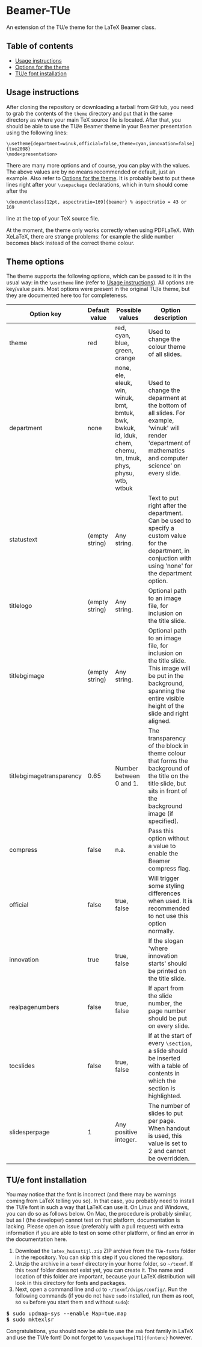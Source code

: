 Beamer-TUe
==========
An extension of the TU/e theme for the LaTeX Beamer class.

Table of contents
-----------------
* [Usage instructions](#usage)
* [Options for the theme](#options)
* [TU/e font installation](#font-installation)

<a name="usage"></a>Usage instructions
--------------------------------------
After cloning the repository or downloading a tarball from GitHub, you need to grab the contents of the `theme` directory and put that in the same directory as where your main TeX source file is located. After that, you should be able to use the TU/e Beamer theme in your Beamer presentation using the following lines:

```
\usetheme[department=winuk,official=false,theme=cyan,innovation=false]{tue2008}
\mode<presentation>
```

There are many more options and of course, you can play with the values. The above values are by no means recommended or default, just an example. Also refer to [Options for the theme](#options). It is probably best to put these lines right after your `\usepackage` declarations, which in turn should come after the

```
\documentclass[12pt, aspectratio=169]{beamer} % aspectratio = 43 or 169
```

line at the top of your TeX source file.

At the moment, the theme only works correctly when using PDFLaTeX. With XeLaTeX, there are strange problems: for example the slide number becomes black instead of the correct theme colour.

<a name="options"></a>Theme options
-----------------------------------
The theme supports the following options, which can be passed to it in the usual way: in the `\usetheme` line (refer to [Usage instructions](#usage)). All options are key/value pairs. Most options were present in the original TU/e theme, but they are documented here too for completeness.

| Option key               | Default value  | Possible values                                                                                                | Option description                                                                                                                                                             |
| ------------------------ | -------------- | -------------------------------------------------------------------------------------------------------------- | ------------------------------------------------------------------------------------------------------------------------------------------------------------------------------ |
| theme                    | red            | red, cyan, blue, green, orange                                                                                 | Used to change the colour theme of all slides.                                                                                                                                 |
| department               | none           | none, ele, eleuk, win, winuk, bmt, bmtuk, bwk, bwkuk, id, iduk, chem, chemu, tm, tmuk, phys, physu, wtb, wtbuk | Used to change the deparment at the bottom of all slides. For example, 'winuk' will render 'department of mathematics and computer science' on every slide.                    |
| statustext               | (empty string) | Any string.                                                                                                    | Text to put right after the department. Can be used to specify a custom value for the department, in conjuction with using 'none' for the department option.                   |
| titlelogo                | (empty string) | Any string.                                                                                                    | Optional path to an image file, for inclusion on the title slide.                                                                                                              |
| titlebgimage             | (empty string) | Any string.                                                                                                    | Optional path to an image file, for inclusion on the title slide. This image will be put in the background, spanning the entire visible height of the slide and right aligned. |
| titlebgimagetransparency | 0.65           | Number between 0 and 1.                                                                                        | The transparency of the block in theme colour that forms the background of the title on the title slide, but sits in front of the background image (if specified).             |
| compress                 | false          | n.a.                                                                                                           | Pass this option without a value to enable the Beamer compress flag.                                                                                                           |
| official                 | false          | true, false                                                                                                    | Will trigger some styling differences when used. It is recommended to not use this option normally.                                                                            |
| innovation               | true           | true, false                                                                                                    | If the slogan 'where innovation starts' should be printed on the title slide.                                                                                                  |
| realpagenumbers          | false          | true, false                                                                                                    | If apart from the slide number, the page number should be put on every slide.                                                                                                  |
| tocslides                | false          | true, false                                                                                                    | If at the start of every `\section`, a slide should be inserted with a table of contents in which the section is highlighted.                                                  |
| slidesperpage            | 1              | Any positive integer.                                                                                          | The number of slides to put per page. When handout is used, this value is set to 2 and cannot be overridden.                                                                   |

<a name="font-installation"></a>TU/e font installation
------------------------------------------------------
You may notice that the font is incorrect (and there may be warnings coming from LaTeX telling you so). In that case, you probably need to install the TU/e font in such a way that LaTeX can use it. On Linux and Windows, you can do so as follows below. On Mac, the procedure is probably similar, but as I (the developer) cannot test on that platform, documentation is lacking. Please open an issue (preferably with a pull request) with extra information if you are able to test on some other platform, or find an error in the documentation here.

1. Download the `latex_huisstijl.zip` ZIP archive from the `TUe-fonts` folder in the repository. You can skip this step if you cloned the repository.
2. Unzip the archive in a `texmf` directory in your home folder, so `~/texmf`. If this `texmf` folder does not exist yet, you can create it. The name and location of this folder are important, because your LaTeX distribution will look in this directory for fonts and packages.
3. Next, open a command line and `cd` to `~/texmf/dvips/config/`. Run the following commands (if you do not have `sudo` installed, run them as root, so `su` before you start them and without `sudo`):

<pre>
<b>$</b> sudo updmap-sys --enable Map=tue.map
<b>$</b> sudo mktexlsr
</pre>

Congratulations, you should now be able to use the `zmb` font family in LaTeX and use the TU/e font! Do not forget to `\usepackage[T1]{fontenc}` however.
